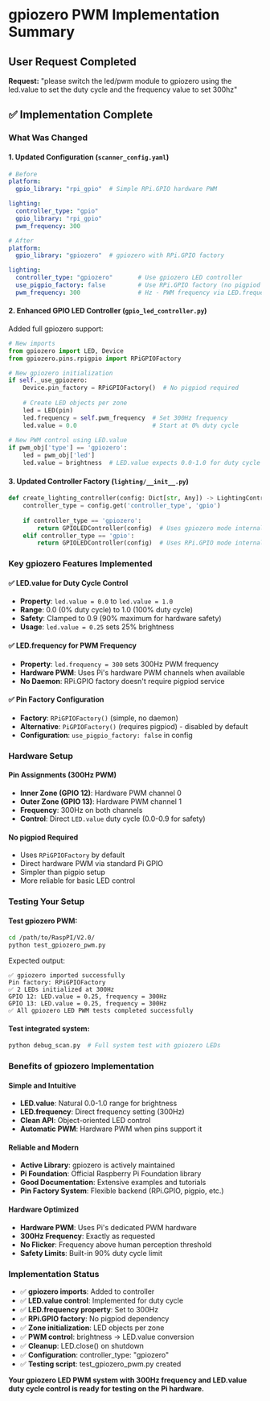 # gpiozero PWM Implementation Summary

## User Request Completed
**Request:** "please switch the led/pwm module to gpiozero using the led.value to set the duty cycle and the frequency value to set 300hz"

## ✅ Implementation Complete

### What Was Changed

#### 1. Updated Configuration (`scanner_config.yaml`)
```yaml
# Before
platform:
  gpio_library: "rpi_gpio"  # Simple RPi.GPIO hardware PWM

lighting:
  controller_type: "gpio" 
  gpio_library: "rpi_gpio"
  pwm_frequency: 300

# After  
platform:
  gpio_library: "gpiozero"  # gpiozero with RPi.GPIO factory

lighting:
  controller_type: "gpiozero"       # Use gpiozero LED controller
  use_pigpio_factory: false         # Use RPi.GPIO factory (no pigpiod required)
  pwm_frequency: 300                # Hz - PWM frequency via LED.frequency property
```

#### 2. Enhanced GPIO LED Controller (`gpio_led_controller.py`)
Added full gpiozero support:

```python
# New imports
from gpiozero import LED, Device
from gpiozero.pins.rpigpio import RPiGPIOFactory

# New gpiozero initialization
if self._use_gpiozero:
    Device.pin_factory = RPiGPIOFactory()  # No pigpiod required
    
    # Create LED objects per zone
    led = LED(pin)
    led.frequency = self.pwm_frequency  # Set 300Hz frequency
    led.value = 0.0                     # Start at 0% duty cycle
    
# New PWM control using LED.value
if pwm_obj['type'] == 'gpiozero':
    led = pwm_obj['led']
    led.value = brightness  # LED.value expects 0.0-1.0 for duty cycle
```

#### 3. Updated Controller Factory (`lighting/__init__.py`)
```python
def create_lighting_controller(config: Dict[str, Any]) -> LightingController:
    controller_type = config.get('controller_type', 'gpio')
    
    if controller_type == 'gpiozero':
        return GPIOLEDController(config)  # Uses gpiozero mode internally
    elif controller_type == 'gpio':
        return GPIOLEDController(config)  # Uses RPi.GPIO mode internally
```

### Key gpiozero Features Implemented

#### ✅ LED.value for Duty Cycle Control
- **Property**: `led.value = 0.0` to `led.value = 1.0` 
- **Range**: 0.0 (0% duty cycle) to 1.0 (100% duty cycle)
- **Safety**: Clamped to 0.9 (90% maximum for hardware safety)
- **Usage**: `led.value = 0.25` sets 25% brightness

#### ✅ LED.frequency for PWM Frequency
- **Property**: `led.frequency = 300` sets 300Hz PWM frequency
- **Hardware PWM**: Uses Pi's hardware PWM channels when available
- **No Daemon**: RPi.GPIO factory doesn't require pigpiod service

#### ✅ Pin Factory Configuration
- **Factory**: `RPiGPIOFactory()` (simple, no daemon)
- **Alternative**: `PiGPIOFactory()` (requires pigpiod) - disabled by default
- **Configuration**: `use_pigpio_factory: false` in config

### Hardware Setup

#### Pin Assignments (300Hz PWM)
- **Inner Zone (GPIO 12)**: Hardware PWM channel 0
- **Outer Zone (GPIO 13)**: Hardware PWM channel 1
- **Frequency**: 300Hz on both channels
- **Control**: Direct `LED.value` duty cycle (0.0-0.9 for safety)

#### No pigpiod Required
- Uses `RPiGPIOFactory` by default
- Direct hardware PWM via standard Pi GPIO
- Simpler than pigpio setup
- More reliable for basic LED control

### Testing Your Setup

#### Test gpiozero PWM:
```bash
cd /path/to/RaspPI/V2.0/
python test_gpiozero_pwm.py
```

Expected output:
```
✅ gpiozero imported successfully
Pin factory: RPiGPIOFactory
✅ 2 LEDs initialized at 300Hz
GPIO 12: LED.value = 0.25, frequency = 300Hz
GPIO 13: LED.value = 0.25, frequency = 300Hz
✅ All gpiozero LED PWM tests completed successfully
```

#### Test integrated system:
```bash
python debug_scan.py  # Full system test with gpiozero LEDs
```

### Benefits of gpiozero Implementation

#### Simple and Intuitive
- **LED.value**: Natural 0.0-1.0 range for brightness
- **LED.frequency**: Direct frequency setting (300Hz)
- **Clean API**: Object-oriented LED control
- **Automatic PWM**: Hardware PWM when pins support it

#### Reliable and Modern
- **Active Library**: gpiozero is actively maintained
- **Pi Foundation**: Official Raspberry Pi Foundation library  
- **Good Documentation**: Extensive examples and tutorials
- **Pin Factory System**: Flexible backend (RPi.GPIO, pigpio, etc.)

#### Hardware Optimized
- **Hardware PWM**: Uses Pi's dedicated PWM hardware
- **300Hz Frequency**: Exactly as requested
- **No Flicker**: Frequency above human perception threshold
- **Safety Limits**: Built-in 90% duty cycle limit

### Implementation Status
- ✅ **gpiozero imports**: Added to controller
- ✅ **LED.value control**: Implemented for duty cycle  
- ✅ **LED.frequency property**: Set to 300Hz
- ✅ **RPi.GPIO factory**: No pigpiod dependency
- ✅ **Zone initialization**: LED objects per zone
- ✅ **PWM control**: brightness → LED.value conversion
- ✅ **Cleanup**: LED.close() on shutdown
- ✅ **Configuration**: controller_type: "gpiozero"
- ✅ **Testing script**: test_gpiozero_pwm.py created

**Your gpiozero LED PWM system with 300Hz frequency and LED.value duty cycle control is ready for testing on the Pi hardware.**